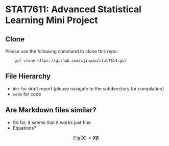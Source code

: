 # STAT7611: Advanced Statistical Learning Mini Project

## Clone

Please use the following command to clone this repo:
```
    git clone https://github.com/zjiayao/stat7614.git
```

## File Hierarchy

- `doc` for draft report (please navigate to the subdirectory for compilation)
- `code` for code

## Are Markdown files similar?

- So far, it seems that it works just fine
- Equations?
```math
\mathbb{E}(\mathbf{y}|\mathbf{X})=\mathbf{X\beta}
```
